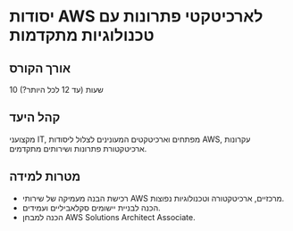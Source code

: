 
# יסודות AWS לארכיטקטי פתרונות עם טכנולוגיות מתקדמות

## אורך הקורס  
10 שעות (עד 12 לכל היותר?)  

## קהל היעד  
מקצועני IT, מפתחים וארכיטקטים המעונינים לצלול ליסודות AWS, עקרונות ארכיטקטורת פתרונות ושירותים מתקדמים.  

## מטרות למידה  
- רכישת הבנה מעמיקה של שירותי AWS מרכזיים, ארכיטקטורה וטכנולוגיות נפוצות.  
- הכנה לבניית יישומים סקלאביליים ועמידים.  
- הכנה למבחן AWS Solutions Architect Associate.
